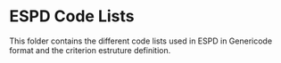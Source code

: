 # ESPD Code Lists
This folder contains the different code lists used in ESPD in Genericode format and the criterion estruture definition.
